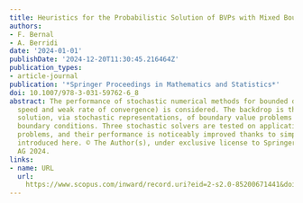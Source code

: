 ```yaml
---
title: Heuristics for the Probabilistic Solution of BVPs with Mixed Boundary Conditions
authors:
- F. Bernal
- A. Berridi
date: '2024-01-01'
publishDate: '2024-12-20T11:30:45.216464Z'
publication_types:
- article-journal
publication: '*Springer Proceedings in Mathematics and Statistics*'
doi: 10.1007/978-3-031-59762-6_8
abstract: The performance of stochastic numerical methods for bounded diffusions (accuracy,
  speed and weak rate of convergence) is considered. The backdrop is the pointwise
  solution, via stochastic representations, of boundary value problems with mixed
  boundary conditions. Three stochastic solvers are tested on application-inspired
  problems, and their performance is noticeably improved thanks to simple heuristics
  introduced here. © The Author(s), under exclusive license to Springer Nature Switzerland
  AG 2024.
links:
- name: URL
  url: 
    https://www.scopus.com/inward/record.uri?eid=2-s2.0-85200671441&doi=10.1007%2f978-3-031-59762-6_8&partnerID=40&md5=b9586b401e5db53b8c8e79b41183b662
---
```

